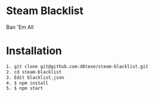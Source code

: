 # Steam Blacklist

Ban 'Em All

# Installation

```sh
1. git clone git@github.com:d8texe/steam-blacklist.git
2. cd steam-blacklist
3. Edit blacklist.json
4. $ npm install
5. $ npm start    
```